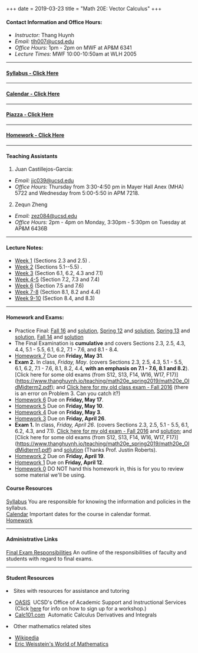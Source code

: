 +++
date = 2019-03-23
title = "Math 20E: Vector Calculus"
+++

#### Contact Information and Office Hours:  

  * *Instructor:* Thang Huynh  
  * *Email:* <tlh007@ucsd.edu>    
  * *Office Hours:* 1pm - 2pm on MWF at AP&M 6341
  * *Lecture Times:* 	MWF	10:00-10:50am at WLH 2005

[email]: mailto:tlh007@ucsd.edu

---

#### [Syllabus - Click Here](https://www.thanghuynh.io/teaching/math20e_spring2019/syllabus/)

---

#### [Calendar - Click Here](https://www.thanghuynh.io/teaching/math20e_spring2019/calendar/)

---

#### [Piazza - Click Here](https://www.piazza.com/ucsd/spring2019/math20electurea00)
---  

#### [Homework - Click Here](https://www.thanghuynh.io/teaching/math20e_spring2019/homework/) 

---

#### Teaching Assistants  

1. Juan Castillejos-Garcia:  
  * *Email:* <jjc039@ucsd.edu>  
  * *Office Hours:* Thursday from 3:30-4:50 pm in Mayer Hall Anex (MHA) 5722 and Wednesday from 5:00-5:50 in APM 7218.  

2. Zequn Zheng	  
  * *Email:* <zez084@ucsd.edu>
  * *Office Hours:* 2pm - 4pm on Monday, 3:30pm - 5:30pm on Tuesday at AP&M 6436B


--- 

#### Lecture Notes:  

  * [Week 1](https://www.thanghuynh.io/teaching/math20e_spring2019/math20e_Lecture1.pdf) (Sections 2.3 and 2.5) . 
  * [Week 2](https://www.thanghuynh.io/teaching/math20e_spring2019/math20e_Lecture2.pdf) (Sections 5.1--5.5) . 
  * [Week 3](https://www.thanghuynh.io/teaching/math20e_spring2019/math20e_Lecture3.pdf) (Section 6.1, 6.2, 4.3 and 7.1)
  * [Week 4-5](https://www.thanghuynh.io/teaching/math20e_spring2019/math20e_Lecture4_5.pdf) (Section 7.2, 7.3 and 7.4)
  * [Week 6](https://www.thanghuynh.io/teaching/math20e_spring2019/math20e_Lecture6.pdf) (Section 7.5 and 7.6)  
  * [Week 7-8](https://www.thanghuynh.io/teaching/math20e_spring2019/math20e_Lecture7.pdf) (Section 8.1, 8.2 and 4.4)  
  * [Week 9-10](https://www.thanghuynh.io/teaching/math20e_spring2019/math20e_Lecture8910.pdf) (Section 8.4, and 8.3)  
  
---  

#### Homework and Exams:  

   * Practice Final: [Fall 16](https://www.thanghuynh.io/teaching/math20e_spring2019/math20e_OldFinal_F16.pdf) and [solution](https://www.thanghuynh.io/teaching/math20e_spring2019/final20e_versionA.pdf), [Spring 12](https://www.thanghuynh.io/teaching/math20e_spring2019/math20E-S12-final.pdf) and [solution](https://www.thanghuynh.io/teaching/math20e_spring2019/2012Final_solution.pdf), [Spring 13](https://www.thanghuynh.io/teaching/math20e_spring2019/math20E-S13-final.pdf) and [solution](https://www.thanghuynh.io/teaching/math20e_spring2019/2013Final_solution.pdf), [Fall 14](https://www.thanghuynh.io/teaching/math20e_spring2019/math20E-F14-final.pdf) and [solution](https://www.thanghuynh.io/teaching/math20e_spring2019/Fall2014Sol-20190603-210411.pdf)
   * The Final Examination is **cumulative** and covers Sections 2.3, 2.5, 4.3, 4.4, 5.1 - 5.5, 6.1, 6.2, 7.1 - 7.6, and 8.1 - 8.4.
   * [Homework 7](https://www.thanghuynh.io/teaching/math20e_spring2019/homework/) Due on **Friday, May 31**.  
   * **Exam 2.** In class, *Friday, May*. (covers Sections 2.3, 2.5, 4.3, 5.1 - 5.5, 6.1, 6.2, 7.1 - 7.6, 8.1, 8.2, 4.4, **with an emphasis on 7.1 - 7.6, 8.1 and 8.2**). [Click here for some old exams (from S12, S13, F14, W16, W17, F17)]  (https://www.thanghuynh.io/teaching/math20e_spring2019/math20e_OldMidterm2.pdf); and [Click here for my old class exam - Fall 2016](https://www.thanghuynh.io/teaching/math20e_spring2019/math20e_OldMidterm2_F16.pdf) (there is an error on Problem 3. Can you catch it?)
  * [Homework 6](https://www.thanghuynh.io/teaching/math20e_spring2019/homework/) Due on **Friday, May 17**.  
  * [Homework 5](https://www.thanghuynh.io/teaching/math20e_spring2019/homework/) Due on **Friday, May 10**.  
  * [Homework 4](https://www.thanghuynh.io/teaching/math20e_spring2019/homework/) Due on **Friday, May 3**. 
  * [Homework 3](https://www.thanghuynh.io/teaching/math20e_spring2019/homework/) Due on **Friday, April 26**.  
  * **Exam 1.** In class, *Friday, April 26*. (covers Sections 2.3, 2.5, 5.1 - 5.5, 6.1, 6.2, 4.3, and 7.1). [Click here for my old exam - Fall 2016](https://www.thanghuynh.io/teaching/math20e_spring2019/math20e_OldMidterm1_F16.pdf) and [solution](https://www.thanghuynh.io/teaching/math20e_spring2019/math20e_OldMidterm1_F16_Solution.pdf); and [Click here for some old exams (from S12, S13, F14, W16, W17, F17)] (https://www.thanghuynh.io/teaching/math20e_spring2019/math20e_OldMidterm1.pdf) and [solution](https://www.thanghuynh.io/teaching/math20e_spring2019/math20e_OldMidterm1_Solutions.pdf) (Thanks Prof. Justin Roberts). 
  * [Homework 2](https://www.thanghuynh.io/teaching/math20e_spring2019/homework/) Due on **Friday, April 19**. 
  * [Homework 1](https://www.thanghuynh.io/teaching/math20e_spring2019/homework/) Due on **Friday, April 12**.  
  * [Homework 0](https://www.thanghuynh.io/teaching/math20e_spring2019/homework/) DO NOT hand this homework in, this is for you to review some material we'll be using.


#### Course Resources  

[Syllabus](https://www.thanghuynh.io/teaching/math20e_spring2019/syllabus/) You are responsible for knowing the information and policies in the syllabus.  
[Calendar](https://www.thanghuynh.io/teaching/math20e_spring2019/calendar/) Important dates for the course in calendar format.  
[Homework](https://www.thanghuynh.io/teaching/math20e_spring2019/homework/) 


---  

#### Administrative Links  
[Final Exam Responsibilities](http://blink.ucsd.edu/Blink/External/Topics/How_To/0,1260,17998,00.html) An outline of the responsibilities of faculty and students
with regard to final exams.


---

#### Student Resources

<li>Sites with resources for assistance and tutoring
<ul><p></p><li><a href="http://oasis.ucsd.edu/">OASIS</a> &nbsp;UCSD's Office of Academic Support and
Instructional Services (Click <a href="https://students.ucsd.edu/academics/_organizations/oasis/math-science/workshops.html">here</a> for info on how to sign up for a workshop.)</li> 
<li><a href="http://www.calc101.com/">Calc101.com</a> &nbsp;Automatic Calculus Derivatives and
Integrals</li>
<p></p>
</ul></li>

<li>Other mathematics related sites 
<p></p><ul>
<li><a href="http://en.wikipedia.org/wiki/Portal:Mathematics">Wikipedia</a></li>
<li><a href="http://mathworld.wolfram.com/">Eric Weisstein's World of Mathematics</a></li>
</ul></li>









